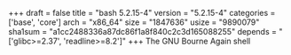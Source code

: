 +++
draft = false
title = "bash 5.2.15-4"
version = "5.2.15-4"
categories = ['base', 'core']
arch = "x86_64"
size = "1847636"
usize = "9890079"
sha1sum = "a1cc2488336a87dc86f1a8f840c2c3d165088255"
depends = "['glibc>=2.37', 'readline>=8.2']"
+++
The GNU Bourne Again shell